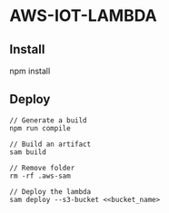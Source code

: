 # AWS-IOT-LAMBDA
## Install
npm install


## Deploy

```
// Generate a build
npm run compile

// Build an artifact
sam build

// Remove folder
rm -rf .aws-sam

// Deploy the lambda
sam deploy --s3-bucket <<bucket_name>
```
